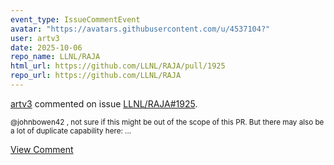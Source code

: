 ```yaml
---
event_type: IssueCommentEvent
avatar: "https://avatars.githubusercontent.com/u/4537104?"
user: artv3
date: 2025-10-06
repo_name: LLNL/RAJA
html_url: https://github.com/LLNL/RAJA/pull/1925
repo_url: https://github.com/LLNL/RAJA
---
```


<a href='https://github.com/artv3' target='_blank'>artv3</a> commented on issue <a href='https://github.com/LLNL/RAJA/pull/1925' target='_blank'>LLNL/RAJA#1925</a>.

<small>@johnbowen42 , not sure if this might be out of the scope of this PR. But there may also be a lot of duplicate capability here: ...</small>

<a href='https://github.com/LLNL/RAJA/pull/1925' target='_blank'>View Comment</a>
